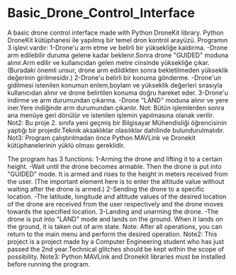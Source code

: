 # Basic_Drone_Control_Interface
A basic drone control interface made with Python DroneKit library. Python DroneKit kütüphanesi ile yapılmış bir temel dron kontrol arayüzü.
Programın 3 işlevi vardır:
 1-Drone'u arm etme ve belirli bir yüksekliğe kaldırma.
    -Drone arm edilebilir duruma gelene kadar beklenir.Sonra drone "GUIDED" moduna alınır.Arm edilir ve kullanıcıdan gelen metre cinsinde yüksekliğe çıkar. (Buradaki önemli unsur, drone arm              edildikten sonra bekletilmeden yükseklik değerinin girilmesidir.)
 2-Drone'u belirli bir konuma gönderme.
    -Drone'un gidilmesi istenilen konumun enlem,boylam ve yükseklik değerleri sırasıyla kullanıcıdan alınır ve drone belirtilen konuma doğru hareket eder.
 3-Drone'u indirme ve arm durumundan çıkarma.
    -Drone "LAND" moduna alınır ve yere iner.Yere indiğinde arm durumundan çıkarılır.
 Not: Bütün işlemlerden sonra ana menüye geri dönülür ve istenilen işlemin yapılmasına olanak verilir.
 Not2: Bu proje 2. sınıfa yeni geçmiş bir Bilgisayar Mühendisliği öğrencisinin yaptığı bir projedir.Teknik aksaklıklar olasılıklar dahilinde bulundurulmalıdır.
 Not3: Program çalıştırılmadan önce Python MAVLink ve Dronekit kütüphanelerinin yüklü olması gereklidir.

The program has 3 functions:
 1-Arming the drone and lifting it to a certain height.
    -Wait until the drone becomes armable. Then the drone is put into "GUIDED" mode. It is armed and rises to the height in meters received from the user. (The important element here is to enter         the altitude value without waiting after the drone is armed.)
 2-Sending the drone to a specific location.
    -The latitude, longitude and altitude values ​​of the desired location of the drone are received from the user respectively and the drone moves towards the specified location.
 3-Landing and unarming the drone.
    -The drone is put into "LAND" mode and lands on the ground. When it lands on the ground, it is taken out of arm state.
 Note: After all operations, you can return to the main menu and perform the desired operation.
 Note2: This project is a project made by a Computer Engineering student who has just passed the 2nd year.Technical glitches should be kept within the scope of possibility.
 Note3: Python MAVLink and Dronekit libraries must be installed before running the program.
